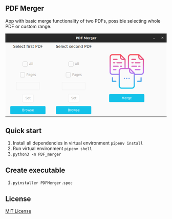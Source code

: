 ## PDF Merger
App with basic merge functionality of two PDFs, possible selecting whole PDF or custom range.

![PDF Merger](readme_media/pdf_merger_screen.png)

## Quick start
1. Install all dependencies in virtual environment `pipenv install`
2. Run virtual environment `pipenv shell`
3. `python3 -m PDF_merger`

## Create executable
1. `pyinstaller PDFMerger.spec`

## License
[MIT License](LICENSE)
